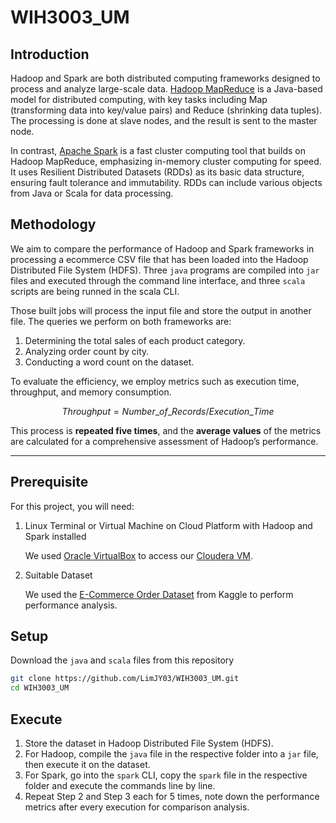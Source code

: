 # WIH3003_UM

## Introduction

Hadoop and Spark are both distributed computing frameworks designed to process and analyze large-scale data. [Hadoop MapReduce](https://hadoop.apache.org/docs/current/hadoop-mapreduce-client/hadoop-mapreduce-client-core/MapReduceTutorial.html) is a Java-based model for distributed computing, with key tasks including Map (transforming data into key/value pairs) and Reduce (shrinking data tuples). The processing is done at slave nodes, and the result is sent to the master node. 

In contrast, [Apache Spark](https://spark.apache.org/) is a fast cluster computing tool that builds on Hadoop MapReduce, emphasizing in-memory cluster computing for speed. It uses Resilient Distributed Datasets (RDDs) as its basic data structure, ensuring fault tolerance and immutability. RDDs can include various objects from Java or Scala for data processing.

## Methodology

We aim to compare the performance of Hadoop and Spark frameworks in processing a ecommerce CSV file that has been loaded into the Hadoop Distributed File System (HDFS). Three `java` programs are compiled into `jar` files and executed through the command line interface, and three `scala` scripts are being runned in the scala CLI. 

Those built jobs will process the input file and store the output in another file. The queries we perform on both frameworks are:

1. Determining the total sales of each product category.
2. Analyzing order count by city.
3. Conducting a word count on the dataset. 

To evaluate the efficiency, we employ metrics such as execution time, throughput, and memory consumption.

$$Throughput = Number\_of\_Records / Execution\_Time$$

This process is **repeated five times**, and the **average values** of the metrics are calculated for a comprehensive assessment of Hadoop’s performance.

---

## Prerequisite

For this project, you will need:

1. Linux Terminal or Virtual Machine on Cloud Platform with Hadoop and Spark installed
    
    We used [Oracle VirtualBox](https://www.oracle.com/virtualization/technologies/vm/downloads/virtualbox-downloads.html) to access our [Cloudera VM](https://www.cloudera.com/downloads/cdp-private-cloud-trial.html).

2. Suitable Dataset
    
    We used the [E-Commerce Order Dataset](https://www.kaggle.com/datasets/bytadit/ecommerce-order-dataset) from Kaggle to perform performance analysis.

## Setup

Download the `java` and `scala` files from this repository

```sh
git clone https://github.com/LimJY03/WIH3003_UM.git
cd WIH3003_UM
```

## Execute

1. Store the dataset in Hadoop Distributed File System (HDFS).
2. For Hadoop, compile the `java` file in the respective folder into a `jar` file, then execute it on the dataset.
3. For Spark, go into the `spark` CLI, copy the `spark` file in the respective folder and execute the commands line by line.
4. Repeat Step 2 and Step 3 each for 5 times, note down the performance metrics after every execution for comparison analysis.